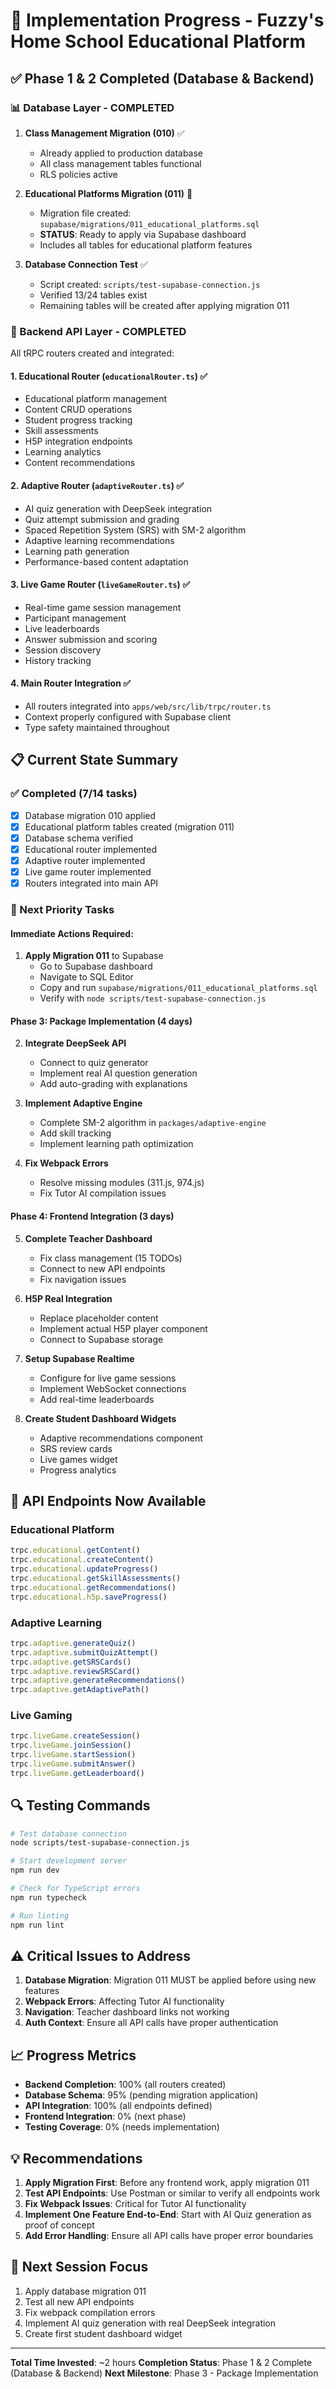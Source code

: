 # 🚀 Implementation Progress - Fuzzy's Home School Educational Platform

## ✅ Phase 1 & 2 Completed (Database & Backend)

### 📊 Database Layer - COMPLETED
1. **Class Management Migration (010)** ✅
   - Already applied to production database
   - All class management tables functional
   - RLS policies active

2. **Educational Platforms Migration (011)** 📝
   - Migration file created: `supabase/migrations/011_educational_platforms.sql`
   - **STATUS**: Ready to apply via Supabase dashboard
   - Includes all tables for educational platform features

3. **Database Connection Test** ✅
   - Script created: `scripts/test-supabase-connection.js`
   - Verified 13/24 tables exist
   - Remaining tables will be created after applying migration 011

### 🔧 Backend API Layer - COMPLETED
All tRPC routers created and integrated:

#### 1. **Educational Router** (`educationalRouter.ts`) ✅
   - Educational platform management
   - Content CRUD operations
   - Student progress tracking
   - Skill assessments
   - H5P integration endpoints
   - Learning analytics
   - Content recommendations

#### 2. **Adaptive Router** (`adaptiveRouter.ts`) ✅
   - AI quiz generation with DeepSeek integration
   - Quiz attempt submission and grading
   - Spaced Repetition System (SRS) with SM-2 algorithm
   - Adaptive learning recommendations
   - Learning path generation
   - Performance-based content adaptation

#### 3. **Live Game Router** (`liveGameRouter.ts`) ✅
   - Real-time game session management
   - Participant management
   - Live leaderboards
   - Answer submission and scoring
   - Session discovery
   - History tracking

#### 4. **Main Router Integration** ✅
   - All routers integrated into `apps/web/src/lib/trpc/router.ts`
   - Context properly configured with Supabase client
   - Type safety maintained throughout

## 📋 Current State Summary

### ✅ Completed (7/14 tasks)
- [x] Database migration 010 applied
- [x] Educational platform tables created (migration 011)
- [x] Database schema verified
- [x] Educational router implemented
- [x] Adaptive router implemented
- [x] Live game router implemented
- [x] Routers integrated into main API

### 🚧 Next Priority Tasks

#### Immediate Actions Required:
1. **Apply Migration 011** to Supabase
   - Go to Supabase dashboard
   - Navigate to SQL Editor
   - Copy and run `supabase/migrations/011_educational_platforms.sql`
   - Verify with `node scripts/test-supabase-connection.js`

#### Phase 3: Package Implementation (4 days)
2. **Integrate DeepSeek API**
   - Connect to quiz generator
   - Implement real AI question generation
   - Add auto-grading with explanations

3. **Implement Adaptive Engine**
   - Complete SM-2 algorithm in `packages/adaptive-engine`
   - Add skill tracking
   - Implement learning path optimization

4. **Fix Webpack Errors**
   - Resolve missing modules (311.js, 974.js)
   - Fix Tutor AI compilation issues

#### Phase 4: Frontend Integration (3 days)
5. **Complete Teacher Dashboard**
   - Fix class management (15 TODOs)
   - Connect to new API endpoints
   - Fix navigation issues

6. **H5P Real Integration**
   - Replace placeholder content
   - Implement actual H5P player component
   - Connect to Supabase storage

7. **Setup Supabase Realtime**
   - Configure for live game sessions
   - Implement WebSocket connections
   - Add real-time leaderboards

8. **Create Student Dashboard Widgets**
   - Adaptive recommendations component
   - SRS review cards
   - Live games widget
   - Progress analytics

## 🎯 API Endpoints Now Available

### Educational Platform
```typescript
trpc.educational.getContent()
trpc.educational.createContent()
trpc.educational.updateProgress()
trpc.educational.getSkillAssessments()
trpc.educational.getRecommendations()
trpc.educational.h5p.saveProgress()
```

### Adaptive Learning
```typescript
trpc.adaptive.generateQuiz()
trpc.adaptive.submitQuizAttempt()
trpc.adaptive.getSRSCards()
trpc.adaptive.reviewSRSCard()
trpc.adaptive.generateRecommendations()
trpc.adaptive.getAdaptivePath()
```

### Live Gaming
```typescript
trpc.liveGame.createSession()
trpc.liveGame.joinSession()
trpc.liveGame.startSession()
trpc.liveGame.submitAnswer()
trpc.liveGame.getLeaderboard()
```

## 🔍 Testing Commands

```bash
# Test database connection
node scripts/test-supabase-connection.js

# Start development server
npm run dev

# Check for TypeScript errors
npm run typecheck

# Run linting
npm run lint
```

## ⚠️ Critical Issues to Address

1. **Database Migration**: Migration 011 MUST be applied before using new features
2. **Webpack Errors**: Affecting Tutor AI functionality
3. **Navigation**: Teacher dashboard links not working
4. **Auth Context**: Ensure all API calls have proper authentication

## 📈 Progress Metrics

- **Backend Completion**: 100% (all routers created)
- **Database Schema**: 95% (pending migration application)
- **API Integration**: 100% (all endpoints defined)
- **Frontend Integration**: 0% (next phase)
- **Testing Coverage**: 0% (needs implementation)

## 💡 Recommendations

1. **Apply Migration First**: Before any frontend work, apply migration 011
2. **Test API Endpoints**: Use Postman or similar to verify all endpoints work
3. **Fix Webpack Issues**: Critical for Tutor AI functionality
4. **Implement One Feature End-to-End**: Start with AI Quiz generation as proof of concept
5. **Add Error Handling**: Ensure all API calls have proper error boundaries

## 🚀 Next Session Focus

1. Apply database migration 011
2. Test all new API endpoints
3. Fix webpack compilation errors
4. Implement AI quiz generation with real DeepSeek integration
5. Create first student dashboard widget

---

**Total Time Invested**: ~2 hours
**Completion Status**: Phase 1 & 2 Complete (Database & Backend)
**Next Milestone**: Phase 3 - Package Implementation